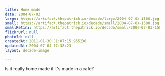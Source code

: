 ```yaml
---
title: Home made
date: 2004-07-03
large: https://artifact.thepatrick.io/decade/large/2004-07-03-1580.jpg
small: https://artifact.thepatrick.io/decade/small/2004-07-03-1580.jpg
smallRetina: https://artifact.thepatrick.io/decade/small/2004-07-03-1580@2x.jpg
flickrUrl: null
photoId: null
createdAt: 2011-01-30 11:07:15.955236
updatedAt: 2004-07-04 07:38:23
layout: decade-image

---
```

Is it really home made if it's made in a cafe?

